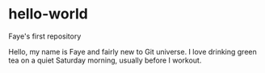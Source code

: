 # hello-world
Faye's first repository

Hello, my name is Faye and fairly new to Git universe. I love drinking green tea on a quiet Saturday morning, usually before I workout.

